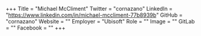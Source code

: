 +++
Title = "Michael McCliment"
Twitter = "cornazano"
LinkedIn = "https://www.linkedin.com/in/michael-mccliment-77b8939b"
GitHub = "cornazano"
Website = ""
Employer = "Ubisoft"
Role = ""
Image = ""
GitLab = ""
Facebook = ""
+++
